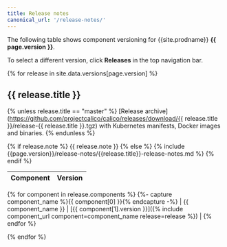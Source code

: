 ```yaml
---
title: Release notes
canonical_url: '/release-notes/'
---
```


The following table shows component versioning for {{site.prodname}}  **{{ page.version }}**.

To select a different version, click **Releases** in the top navigation bar.

{% for release in site.data.versions[page.version] %}
## {{ release.title }}
{% unless release.title == "master" %}
[Release archive](https://github.com/projectcalico/calico/releases/download/{{ release.title }}/release-{{ release.title }}.tgz) with Kubernetes manifests, Docker images and binaries.
{% endunless %}

{% if release.note %}
{{ release.note }}
{% else %}
{% include {{page.version}}/release-notes/{{release.title}}-release-notes.md %}
{% endif %}

| Component              | Version |
|------------------------|---------|
{% for component in release.components %}
{%- capture component_name %}{{ component[0] }}{% endcapture -%}
| {{ component_name }}   | [{{ component[1].version }}]({% include component_url component=component_name release=release %}) |
{% endfor %}

{% endfor %}

